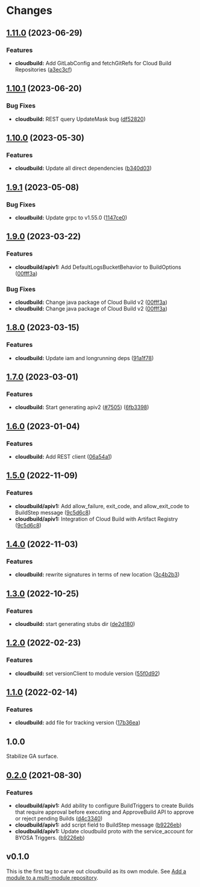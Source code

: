 # Changes

## [1.11.0](https://github.com/googleapis/google-cloud-go/compare/cloudbuild/v1.10.1...cloudbuild/v1.11.0) (2023-06-29)


### Features

* **cloudbuild:** Add GitLabConfig and fetchGitRefs for Cloud Build Repositories ([a3ec3cf](https://github.com/googleapis/google-cloud-go/commit/a3ec3cf858c7d9154338ac4cd8a9a068dc7a7f4d))

## [1.10.1](https://github.com/googleapis/google-cloud-go/compare/cloudbuild/v1.10.0...cloudbuild/v1.10.1) (2023-06-20)


### Bug Fixes

* **cloudbuild:** REST query UpdateMask bug ([df52820](https://github.com/googleapis/google-cloud-go/commit/df52820b0e7721954809a8aa8700b93c5662dc9b))

## [1.10.0](https://github.com/googleapis/google-cloud-go/compare/cloudbuild/v1.9.1...cloudbuild/v1.10.0) (2023-05-30)


### Features

* **cloudbuild:** Update all direct dependencies ([b340d03](https://github.com/googleapis/google-cloud-go/commit/b340d030f2b52a4ce48846ce63984b28583abde6))

## [1.9.1](https://github.com/googleapis/google-cloud-go/compare/cloudbuild/v1.9.0...cloudbuild/v1.9.1) (2023-05-08)


### Bug Fixes

* **cloudbuild:** Update grpc to v1.55.0 ([1147ce0](https://github.com/googleapis/google-cloud-go/commit/1147ce02a990276ca4f8ab7a1ab65c14da4450ef))

## [1.9.0](https://github.com/googleapis/google-cloud-go/compare/cloudbuild/v1.8.0...cloudbuild/v1.9.0) (2023-03-22)


### Features

* **cloudbuild/apiv1:** Add DefaultLogsBucketBehavior to BuildOptions ([00fff3a](https://github.com/googleapis/google-cloud-go/commit/00fff3a58bed31274ab39af575876dab91d708c9))


### Bug Fixes

* **cloudbuild:** Change java package of Cloud Build v2 ([00fff3a](https://github.com/googleapis/google-cloud-go/commit/00fff3a58bed31274ab39af575876dab91d708c9))
* **cloudbuild:** Change java package of Cloud Build v2 ([00fff3a](https://github.com/googleapis/google-cloud-go/commit/00fff3a58bed31274ab39af575876dab91d708c9))

## [1.8.0](https://github.com/googleapis/google-cloud-go/compare/cloudbuild/v1.7.0...cloudbuild/v1.8.0) (2023-03-15)


### Features

* **cloudbuild:** Update iam and longrunning deps ([91a1f78](https://github.com/googleapis/google-cloud-go/commit/91a1f784a109da70f63b96414bba8a9b4254cddd))

## [1.7.0](https://github.com/googleapis/google-cloud-go/compare/cloudbuild/v1.6.0...cloudbuild/v1.7.0) (2023-03-01)


### Features

* **cloudbuild:** Start generating apiv2 ([#7505](https://github.com/googleapis/google-cloud-go/issues/7505)) ([6fb3398](https://github.com/googleapis/google-cloud-go/commit/6fb339836920ab4196390814b03636f93e7c3676))

## [1.6.0](https://github.com/googleapis/google-cloud-go/compare/cloudbuild/v1.5.0...cloudbuild/v1.6.0) (2023-01-04)


### Features

* **cloudbuild:** Add REST client ([06a54a1](https://github.com/googleapis/google-cloud-go/commit/06a54a16a5866cce966547c51e203b9e09a25bc0))

## [1.5.0](https://github.com/googleapis/google-cloud-go/compare/cloudbuild/v1.4.0...cloudbuild/v1.5.0) (2022-11-09)


### Features

* **cloudbuild/apiv1:** Add allow_failure, exit_code, and allow_exit_code to BuildStep message ([9c5d6c8](https://github.com/googleapis/google-cloud-go/commit/9c5d6c857b9deece4663d37fc6c834fd758b98ca))
* **cloudbuild/apiv1:** Integration of Cloud Build with Artifact Registry ([9c5d6c8](https://github.com/googleapis/google-cloud-go/commit/9c5d6c857b9deece4663d37fc6c834fd758b98ca))

## [1.4.0](https://github.com/googleapis/google-cloud-go/compare/cloudbuild/v1.3.0...cloudbuild/v1.4.0) (2022-11-03)


### Features

* **cloudbuild:** rewrite signatures in terms of new location ([3c4b2b3](https://github.com/googleapis/google-cloud-go/commit/3c4b2b34565795537aac1661e6af2442437e34ad))

## [1.3.0](https://github.com/googleapis/google-cloud-go/compare/cloudbuild/v1.2.0...cloudbuild/v1.3.0) (2022-10-25)


### Features

* **cloudbuild:** start generating stubs dir ([de2d180](https://github.com/googleapis/google-cloud-go/commit/de2d18066dc613b72f6f8db93ca60146dabcfdcc))

## [1.2.0](https://github.com/googleapis/google-cloud-go/compare/cloudbuild/v1.1.0...cloudbuild/v1.2.0) (2022-02-23)


### Features

* **cloudbuild:** set versionClient to module version ([55f0d92](https://github.com/googleapis/google-cloud-go/commit/55f0d92bf112f14b024b4ab0076c9875a17423c9))

## [1.1.0](https://github.com/googleapis/google-cloud-go/compare/cloudbuild/v1.0.0...cloudbuild/v1.1.0) (2022-02-14)


### Features

* **cloudbuild:** add file for tracking version ([17b36ea](https://github.com/googleapis/google-cloud-go/commit/17b36ead42a96b1a01105122074e65164357519e))

## 1.0.0

Stabilize GA surface.

## [0.2.0](https://www.github.com/googleapis/google-cloud-go/compare/cloudbuild/v0.1.0...cloudbuild/v0.2.0) (2021-08-30)


### Features

* **cloudbuild/apiv1:** Add ability to configure BuildTriggers to create Builds that require approval before executing and ApproveBuild API to approve or reject pending Builds ([d4c3340](https://www.github.com/googleapis/google-cloud-go/commit/d4c3340bfc8b6793d6d2c8a3ed8ccdb472e1efd3))
* **cloudbuild/apiv1:** add script field to BuildStep message ([b9226eb](https://www.github.com/googleapis/google-cloud-go/commit/b9226eb0b34473cb6f920c2526ad0d6dacb03f3c))
* **cloudbuild/apiv1:** Update cloudbuild proto with the service_account for BYOSA Triggers. ([b9226eb](https://www.github.com/googleapis/google-cloud-go/commit/b9226eb0b34473cb6f920c2526ad0d6dacb03f3c))

## v0.1.0

This is the first tag to carve out cloudbuild as its own module. See
[Add a module to a multi-module repository](https://github.com/golang/go/wiki/Modules#is-it-possible-to-add-a-module-to-a-multi-module-repository).
